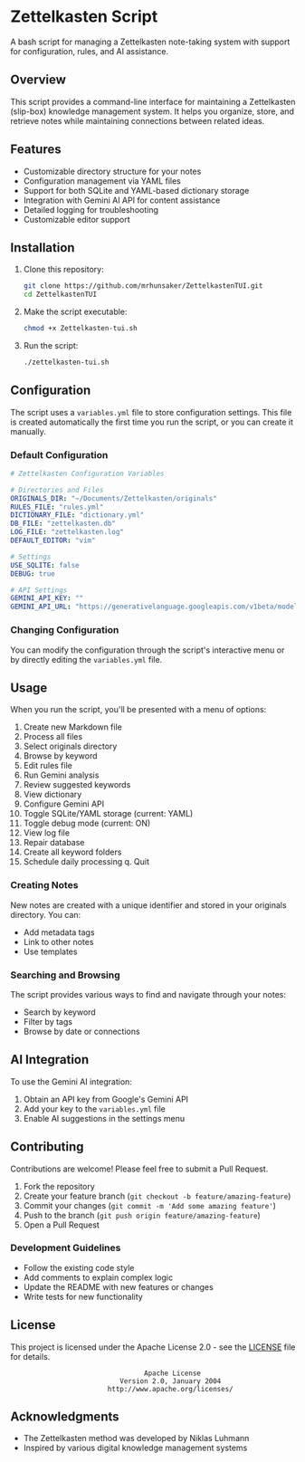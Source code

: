 # Zettelkasten Script

A bash script for managing a Zettelkasten note-taking system with support for configuration, rules, and AI assistance.

## Overview

This script provides a command-line interface for maintaining a Zettelkasten (slip-box) knowledge management system. It helps you organize, store, and retrieve notes while maintaining connections between related ideas.

## Features

- Customizable directory structure for your notes
- Configuration management via YAML files
- Support for both SQLite and YAML-based dictionary storage
- Integration with Gemini AI API for content assistance
- Detailed logging for troubleshooting
- Customizable editor support

## Installation

1. Clone this repository:

   ```bash
   git clone https://github.com/mrhunsaker/ZettelkastenTUI.git
   cd ZettelkastenTUI
   ```

2. Make the script executable:

   ```bash
   chmod +x Zettelkasten-tui.sh
   ```

3. Run the script:

   ```bash
   ./zettelkasten-tui.sh
   ```

## Configuration

The script uses a `variables.yml` file to store configuration settings. This file is created automatically the first time you run the script, or you can create it manually.

### Default Configuration

```yaml
# Zettelkasten Configuration Variables

# Directories and Files
ORIGINALS_DIR: "~/Documents/Zettelkasten/originals"
RULES_FILE: "rules.yml"
DICTIONARY_FILE: "dictionary.yml"
DB_FILE: "zettelkasten.db"
LOG_FILE: "zettelkasten.log"
DEFAULT_EDITOR: "vim"

# Settings
USE_SQLITE: false
DEBUG: true

# API Settings
GEMINI_API_KEY: ""
GEMINI_API_URL: "https://generativelanguage.googleapis.com/v1beta/models/gemini-pro:generateContent"
```

### Changing Configuration

You can modify the configuration through the script's interactive menu or by directly editing the `variables.yml` file.

## Usage

When you run the script, you'll be presented with a menu of options:

1. Create new Markdown file
2. Process all files
3. Select originals directory
4. Browse by keyword
5. Edit rules file
6. Run Gemini analysis
7. Review suggested keywords
8. View dictionary
9. Configure Gemini API
10. Toggle SQLite/YAML storage (current: YAML)
11. Toggle debug mode (current: ON)
12. View log file
13. Repair database
14. Create all keyword folders
15. Schedule daily processing
q. Quit

### Creating Notes

New notes are created with a unique identifier and stored in your originals directory. You can:

- Add metadata tags
- Link to other notes
- Use templates

### Searching and Browsing

The script provides various ways to find and navigate through your notes:

- Search by keyword
- Filter by tags
- Browse by date or connections

## AI Integration

To use the Gemini AI integration:

1. Obtain an API key from Google's Gemini API
2. Add your key to the `variables.yml` file
3. Enable AI suggestions in the settings menu

## Contributing

Contributions are welcome! Please feel free to submit a Pull Request.

1. Fork the repository
2. Create your feature branch (`git checkout -b feature/amazing-feature`)
3. Commit your changes (`git commit -m 'Add some amazing feature'`)
4. Push to the branch (`git push origin feature/amazing-feature`)
5. Open a Pull Request

### Development Guidelines

- Follow the existing code style
- Add comments to explain complex logic
- Update the README with new features or changes
- Write tests for new functionality

## License

This project is licensed under the Apache License 2.0 - see the [LICENSE](http://www.apache.org/licenses/) file for details.

```
                                 Apache License
                           Version 2.0, January 2004
                        http://www.apache.org/licenses/
```

## Acknowledgments

- The Zettelkasten method was developed by Niklas Luhmann
- Inspired by various digital knowledge management systems
